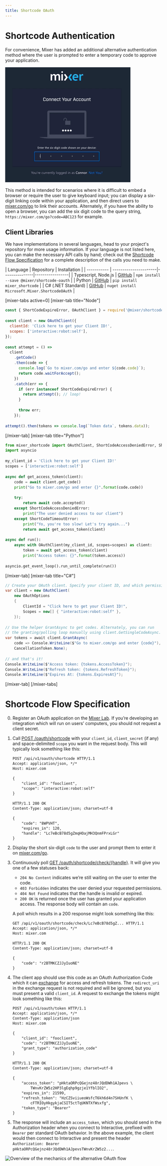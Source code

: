 ```yaml
---
title: Shortcode OAuth
---
```

# Shortcode Authentication

For convenience, Mixer has added an additional alternative authentication method where the user is prompted to enter a temporary code to approve your application.

![Demonstration of the user going through the shortcode flow](./demo.gif)

This method is intended for scenarios where it is difficult to embed a browser or require the user to give keyboard input; you can display a six-digit linking code within your application, and then direct users to [mixer.com/go](https://mixer.com/go) to link their accounts. Alternately, if you have the ability to open a browser, you can add the six digit code to the query string, `https://mixer.com/go?code=ABC123` for example.

## Client Libraries

We have implementations in several languages, head to your project's repository for more usage information. If your language is not listed here, you can make the necessary API calls by hand; check out the [Shortcode Flow Specification](#shortcode-flow-specification) for a complete description of the calls you need to make.

| Language | Repository | Installation |
| ----------- | ----------------------|---------------|-----------------|
| Typescript, Node.js | [GitHub](https://github.com/mixer/shortcode-oauth/tree/master/nodejs) | `npm install --save @mixer/shortcode-oauth` |
| Python | [GitHub](https://github.com/mixer/shortcode-oauth/tree/master/python) | `pip install mixer_shortcode` |
| C# (.NET Standard) | [GitHub](https://github.com/mixer/shortcode-oauth/tree/master/csharp) | `nuget install Microsoft.Mixer.ShortcodeOAuth` |

[mixer-tabs active=0]
[mixer-tab title="Node"]
```javascript
const { ShortCodeExpireError, OAuthClient } = require('@mixer/shortcode-oauth');

const client = new OAuthClient({
  clientId: 'Click here to get your Client ID!',
  scopes: ['interactive:robot:self'],
});

const attempt = () =>
  client
    .getCode()
    .then(code => {
      console.log(`Go to mixer.com/go and enter ${code.code}`);
      return code.waitForAccept();
    })
    .catch(err => {
      if (err instanceof ShortCodeExpireError) {
        return attempt(); // loop!
      }

      throw err;
    });

attempt().then(tokens => console.log(`Token data`, tokens.data));
```
[/mixer-tab]
[mixer-tab title="Python"]
```python
from mixer_shortcode import OAuthClient, ShortCodeAccessDeniedError, ShortCodeTimeoutError
import asyncio

my_client_id = 'Click here to get your Client ID!'
scopes = ['interactive:robot:self']

async def get_access_token(client):
    code = await client.get_code()
    print("Go to mixer.com/go and enter {}".format(code.code))

    try:
        return await code.accepted()
    except ShortCodeAccessDeniedError:
        print("The user denied access to our client")
    except ShortCodeTimeoutError:
        print("Yo, you're too slow! Let's try again...")
        return await get_access_token(client)

async def run():
    async with OAuthClient(my_client_id, scopes=scopes) as client:
        token = await get_access_token(client)
        print("Access token: {}".format(token.access))

asyncio.get_event_loop().run_until_complete(run())
```
[/mixer-tab]
[mixer-tab title="C#"]
```cs
// Create your OAuth client. Specify your client ID, and which permissions you want.
var client = new OAuthClient(
    new OAuthOptions
    {
        ClientId = "Click here to get your Client ID!",
        Scopes = new[] { "interactive:robot:self" },
    });

// Use the helper GrantAsync to get codes. Alternately, you can run
// the granting/polling loop manually using client.GetSingleCodeAsync.
var tokens = await client.GrantAsync(
    code => Console.WriteLine($"Go to mixer.com/go and enter {code}"),
    CancellationToken.None);

// and that's it!
Console.WriteLine($"Access token: {tokens.AccessToken}");
Console.WriteLine($"Refresh token: {tokens.RefreshToken}");
Console.WriteLine($"Expires At: {tokens.ExpiresAt}");
```
[/mixer-tab]
[/mixer-tabs]

# Shortcode Flow Specification

0.  Register an OAuth application on the [Mixer Lab](http://mixer.com/lab). If you’re developing an integration which will run on users’ computers, you should not request a client secret.
1.  Call [POST /oauth/shortcode](/rest/index.html#oauth_shortcode_post) with your `client_id`, `client_secret` (if any) and space-delimited `scope` you want in the request body. This will typically look something like this:

        POST /api/v1/oauth/shortcode HTTP/1.1
        Accept: application/json, */*
        Host: mixer.com

        {
            "client_id": "fooclient",
            "scope": "interactive:robot:self"
        }

        HTTP/1.1 200 OK
        Content-Type: application/json; charset=utf-8

        {
            "code": "8WPVHT",
            "expires_in": 120,
            "handle": "Lc7eBcB78d5gZmqHOajMH3QnmFPrxLGr"
        }

2.  Display the short six-digit `code` to the user and prompt them to enter it on [mixer.com/go](https://mixer.com/go).
3.  Continuously poll [GET /oauth/shortcode/check/{handle}](/rest/index.html#oauth_shortcode_check__handle__get). It will give you one of a few statuses back:

    -   `204 No Content` indicates we’re still waiting on the user to enter the code.
    -   `403 Forbidden` indicates the user denied your requested permissions.
    -   `404 Not Found` indicates that the handle is invalid or expired.
    -   `200 OK` is returned once the user has granted your application access. The response body will contain an `code`.

    A poll which results in a 200 response might look something like this:

        GET /api/v1/oauth/shortcode/check/Lc7eBcB78d5gZ... HTTP/1.1
        Accept: application/json, */*
        Host: mixer.com

        HTTP/1.1 200 OK
        Content-Type: application/json; charset=utf-8

        {
            "code": "r2BTMKCZJJyIuoNE"
        }

4.  The client app should use this code as an OAuth Authorization Code which it can [exchange](https://tools.ietf.org/html/rfc6749#section-4.1.3) for access and refresh tokens. The `redirect_uri` in the exchange request is not required and will be ignored, but you must present a valid `client_id`. A request to exchange the tokens might look something like this:

        POST /api/v1/oauth/token HTTP/1.1
        Accept: application/json, */*
        Content-Type: application/json
        Host: mixer.com

        {
            "client_id": "fooclient",
            "code": "r2BTMKCZJJyIuoNE",
            "grant_type": "authorization_code"
        }

        HTTP/1.1 200 OK
        Content-Type: application/json; charset=utf-8

        {
            "access_token": "pHktaORPcQGejnz48rJQdDWh1AJpevs \
                TWnvKrZW5z2HP3lgEqhp9gzje1YfblIO2",
            "expires_in": 21599,
            "refresh_token": "HzCZSviiueoWsfcT6kh6d4n7SHUnfK \
                cFTRIOyHkgykjaCSIT5ctTqUKNTXfWsxfg",
            "token_type": "Bearer"
        }

5.  The response will include an `access_token`, which you should send in the Authorization header when you connect to Interactive, prefixed with `Bearer` per standard OAuth behavior. In the above example, the client would then connect to Interactive and present the header `Authorization: Bearer pHktaORPcQGejnz48rJQdDWh1AJpevsTWnvKrZW5z2...`.

![Overview of the mechanics of the alternative OAuth flow](/guides/mixplay/protocol/specification/simplified-oauth.svg)
